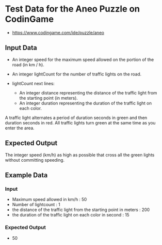 # Test Data for the Aneo Puzzle on CodinGame

* https://www.codingame.com/ide/puzzle/aneo

## Input Data

* An integer speed for the maximum speed allowed on the portion of the road (in km / h).
* An integer lightCount for the number of traffic lights on the road.

* lightCount next lines:
  * An integer distance representing the distance of the traffic light from the starting point (in meters).
  * An integer duration representing the duration of the traffic light on each color.

A traffic light alternates a period of duration seconds in green and then duration seconds in red.
All traffic lights turn green at the same time as you enter the area.

## Expected Output

The integer speed (km/h) as high as possible that cross all the green lights without committing speeding.

## Example Data

### Input

* Maximum speed allowed in km/h : 50
* Number of lightcount : 1
* the distance of the traffic light from the starting point in meters : 200 
* the duration of the traffic light on each color in second : 15

### Expected Output

* 50

